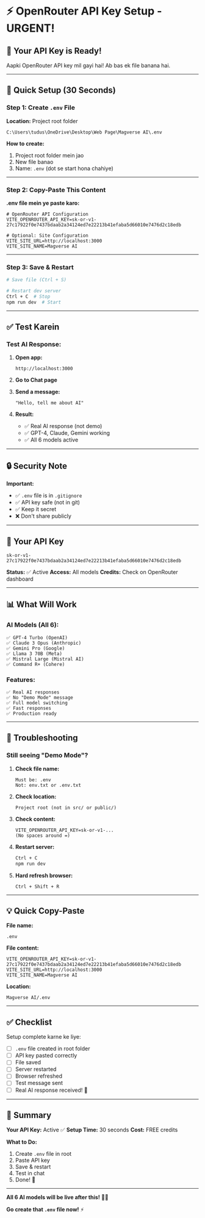 # ⚡ OpenRouter API Key Setup - URGENT!

## 🎉 Your API Key is Ready!

Aapki OpenRouter API key mil gayi hai! Ab bas ek file banana hai.

---

## 📝 Quick Setup (30 Seconds)

### Step 1: Create `.env` File

**Location:** Project root folder
```
C:\Users\tudus\OneDrive\Desktop\Web Page\Magverse AI\.env
```

**How to create:**
1. Project root folder mein jao
2. New file banao
3. Name: `.env` (dot se start hona chahiye)

---

### Step 2: Copy-Paste This Content

**.env file mein ye paste karo:**

```env
# OpenRouter API Configuration
VITE_OPENROUTER_API_KEY=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

# Optional: Site Configuration
VITE_SITE_URL=http://localhost:3000
VITE_SITE_NAME=Magverse AI
```

---

### Step 3: Save & Restart

```bash
# Save file (Ctrl + S)

# Restart dev server
Ctrl + C  # Stop
npm run dev  # Start
```

---

## ✅ Test Karein

### Test AI Response:

1. **Open app:**
   ```
   http://localhost:3000
   ```

2. **Go to Chat page**

3. **Send a message:**
   ```
   "Hello, tell me about AI"
   ```

4. **Result:**
   - ✅ Real AI response (not demo)
   - ✅ GPT-4, Claude, Gemini working
   - ✅ All 6 models active

---

## 🔒 Security Note

**Important:**
- ✅ `.env` file is in `.gitignore`
- ✅ API key safe (not in git)
- ✅ Keep it secret
- ❌ Don't share publicly

---

## 🎯 Your API Key

```
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
```

**Status:** ✅ Active
**Access:** All models
**Credits:** Check on OpenRouter dashboard

---

## 📊 What Will Work

### AI Models (All 6):
```
✅ GPT-4 Turbo (OpenAI)
✅ Claude 3 Opus (Anthropic)
✅ Gemini Pro (Google)
✅ Llama 3 70B (Meta)
✅ Mistral Large (Mistral AI)
✅ Command R+ (Cohere)
```

### Features:
```
✅ Real AI responses
✅ No "Demo Mode" message
✅ Full model switching
✅ Fast responses
✅ Production ready
```

---

## 🐛 Troubleshooting

### Still seeing "Demo Mode"?

1. **Check file name:**
   ```
   Must be: .env
   Not: env.txt or .env.txt
   ```

2. **Check location:**
   ```
   Project root (not in src/ or public/)
   ```

3. **Check content:**
   ```
   VITE_OPENROUTER_API_KEY=sk-or-v1-...
   (No spaces around =)
   ```

4. **Restart server:**
   ```bash
   Ctrl + C
   npm run dev
   ```

5. **Hard refresh browser:**
   ```
   Ctrl + Shift + R
   ```

---

## 💡 Quick Copy-Paste

**File name:**
```
.env
```

**File content:**
```
VITE_OPENROUTER_API_KEY=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
VITE_SITE_URL=http://localhost:3000
VITE_SITE_NAME=Magverse AI
```

**Location:**
```
Magverse AI/.env
```

---

## ✅ Checklist

Setup complete karne ke liye:
- [ ] `.env` file created in root folder
- [ ] API key pasted correctly
- [ ] File saved
- [ ] Server restarted
- [ ] Browser refreshed
- [ ] Test message sent
- [ ] Real AI response received! 🎉

---

## 🎊 Summary

**Your API Key:** Active ✅
**Setup Time:** 30 seconds
**Cost:** FREE credits

**What to Do:**
1. Create `.env` file in root
2. Paste API key
3. Save & restart
4. Test in chat
5. Done! 🚀

---

**All 6 AI models will be live after this!** 🤖✨

**Go create that `.env` file now!** ⚡
